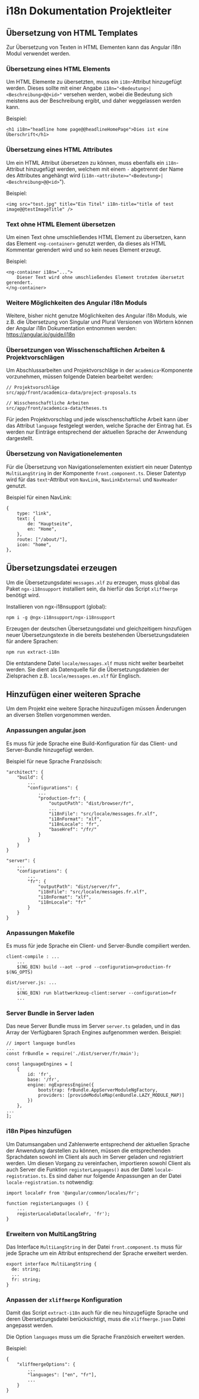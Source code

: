 # i18n Dokumentation Projektleiter

## Übersetzung von HTML Templates
Zur Übersetzung von Texten in HTML Elementen kann das Angular i18n Modul verwendet werden.

### Übersetzung eines HTML Elements
Um HTML Elemente zu übersetzten, muss ein `i18n`-Attribut hinzugefügt werden. Dieses sollte mit einer Angabe `i18n="<Bedeutung>|<Beschreibung>@@<id>"` versehen werden, wobei die Bedeutung sich meistens aus der Beschreibung ergibt, und daher weggelassen werden kann.

Beispiel:
```
<h1 i18n="headline home page@@headlineHomePage">Dies ist eine Überschrift</h1>
```

### Übersetzung eines HTML Attributes
Um ein HTML Attribut übersetzen zu können, muss ebenfalls ein `i18n`-Attribut hinzugefügt werden, welchem mit einem `-` abgetrennt der Name des Attributes angehängt wird (`i18n-<attribute>="<Bedeutung>|<Beschreibung>@@<id>`").

Beispiel:
```
<img src="test.jpg" title="Ein Titel" i18n-title="title of test image@@testImageTitle" />
```

### Text ohne HTML Element übersetzen
Um einen Text ohne umschließendes HTML Element zu übersetzen, kann das Element `<ng-container>` genutzt werden, da dieses als HTML Kommentar gerendert wird und so kein neues Element erzeugt.

Beispiel:
```
<ng-container i18n="...">
    Dieser Text wird ohne umschließendes Element trotzdem übersetzt gerendert.
</ng-container>
```


### Weitere Möglichkeiten des Angular i18n Moduls
Weitere, bisher nicht genutze Möglichkeiten des Angular i18n Moduls, wie z.B. die Übersetzung von Singular und Plural Versionen von Wörtern können der Angular i18n Dokumentation entnommen werden: https://angular.io/guide/i18n

### Übersetzungen von Wisschenschaftlichen Arbeiten & Projektvorschlägen
Um Abschlussarbeiten und Projektvorschläge in der `academica`-Komponente vorzunehmen, müssen folgende Dateien bearbeitet werden:
```
// Projektvorschläge
src/app/front/academica-data/project-proposals.ts

// Wisschenschaftliche Arbeiten
src/app/front/academica-data/theses.ts
```

Für jeden Projektvorschlag und jede wisschenschaftliche Arbeit kann über das Attribut `language` festgelegt werden, welche Sprache der Eintrag hat. Es werden nur Einträge entsprechend der aktuellen Sprache der Anwendung dargestellt.

### Übersetzung von Navigationelementen
Für die Übersetzung von Navigationselementen existiert ein neuer Datentyp `MultiLangString` in der Komponente `front.component.ts`. Dieser Datentyp wird für das `text`-Attribut von `NavLink`, `NavLinkExternal` und `NavHeader` genutzt.

Beispiel für einen NavLink:
```
{
    type: "link",
    text: {
        de: "Hauptseite",
        en: "Home",
    },
    route: ["/about/"],
    icon: "home",
},
```
## Übersetzungsdatei erzeugen
Um die Übersetzungsdatei `messages.xlf` zu erzeugen, muss global das Paket `ngx-i18nsupport` installiert sein, da hierfür das Script `xliffmerge` benötigt wird.

Installieren von ngx-i18nsupport (global):
```
npm i -g @ngx-i18nsupport/ngx-i18nsupport
```

Erzeugen der deutschen Übersetzungsdatei und gleichzeitigem hinzufügen neuer Übersetzungstexte in die bereits bestehenden Übersetzungsdateien für andere Sprachen:
```
npm run extract-i18n
```

Die entstandene Datei `locale/messages.xlf` muss nicht weiter bearbeitet werden. Sie dient als Datenquelle für die Übersetzungsdateien der Zielsprachen z.B. `locale/messages.en.xlf` für Englisch.

## Hinzufügen einer weiteren Sprache
Um dem Projekt eine weitere Sprache hinzuzufügen müssen Änderungen an diversen Stellen vorgenommen werden.

### Anpassungen angular.json
Es muss für jede Sprache eine Build-Konfiguration für das Client- und Server-Bundle hinzugefügt werden.

Beispiel für neue Sprache Französisch:
```
"architect": {
    "build": {
        ...
        "configurations": {
            ...
            "production-fr": {
                "outputPath": "dist/browser/fr",
                ...
                "i18nFile": "src/locale/messages.fr.xlf",
                "i18nFormat": "xlf",
                "i18nLocale": "fr",
                "baseHref": "/fr/"
            }
        }
    }   
}
  
"server": {
    ...
    "configurations": {
        ...
        "fr": {
            "outputPath": "dist/server/fr",
            "i18nFile": "src/locale/messages.fr.xlf",
            "i18nFormat": "xlf",
            "i18nLocale": "fr"
        }
    }
}
``` 

### Anpassungen Makefile
Es muss für jede Sprache ein Client- und Server-Bundle compiliert werden.

```
client-compile : ...
	...
	$(NG_BIN) build --aot --prod --configuration=production-fr $(NG_OPTS)

dist/server.js: ...
	...
	$(NG_BIN) run blattwerkzeug-client:server --configuration=fr
	...
```

### Server Bundle in Server laden
Das neue Server Bundle muss im Server `server.ts` geladen, und in das Array der Verfügbaren Sprach Engines aufgenommen werden.
Beispiel:

```
// import language bundles
...
const frBundle = require('./dist/server/fr/main');

const languageEngines = [
    {
        id: 'fr',
        base: '/fr',
        engine: ngExpressEngine({
            bootstrap: frBundle.AppServerModuleNgFactory,
            providers: [provideModuleMap(enBundle.LAZY_MODULE_MAP)]
        })
    },
...
];
```

### i18n Pipes hinzufügen
Um Datumsangaben und Zahlenwerte entsprechend der aktuellen Sprache der Anwendung darstellen zu können, müssen die entsprechenden Sprachdaten sowohl im Client als auch im Server geladen und registriert werden. Um diesen Vorgang zu vereinfachen, importieren sowohl Client als auch Server die Funktion `registerLanguages()` aus der Datei `locale-registration.ts`. Es sind daher nur folgende Anpassungen an der Datei `locale-registration.ts` notwendig:

```
import localeFr from '@angular/common/locales/fr';

function registerLanguages () {
    ...
    registerLocaleData(localeFr, 'fr');
}
```

### Erweitern von MultiLangString
Das Interface `MultiLangString` in der Datei `front.component.ts` muss für jede Sprache um ein Attribut entsprechend der Sprache erweitert werden.
```
export interface MultiLangString {
  de: string;
  ...
  fr: string;
}
```

### Anpassen der `xliffmerge` Konfiguration
Damit das Script `extract-i18n` auch für die neu hinzugefügte Sprache und deren Übersetzungsdatei berücksichtigt, muss die `xliffmerge.json` Datei angepasst werden.

Die Option `languages` muss um die Sprache Französich erweitert werden.

Beispiel: 
```
{
    "xliffmergeOptions": {
        ...
        "languages": ["en", "fr"],
        ...
    }
}
```
